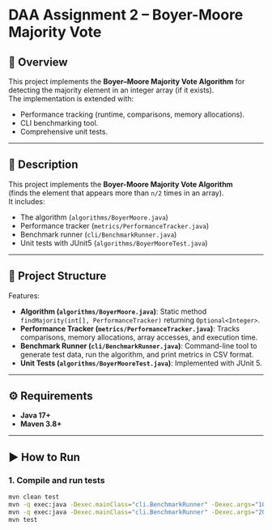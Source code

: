 # DAA Assignment 2 – Boyer-Moore Majority Vote

## 📌 Overview
This project implements the **Boyer–Moore Majority Vote Algorithm** for detecting the majority element in an integer array (if it exists).  
The implementation is extended with:
- Performance tracking (runtime, comparisons, memory allocations).
- CLI benchmarking tool.
- Comprehensive unit tests.

---

## 📌 Description
This project implements the **Boyer-Moore Majority Vote Algorithm**  
(finds the element that appears more than `n/2` times in an array).  
It includes:
- The algorithm (`algorithms/BoyerMoore.java`)
- Performance tracker (`metrics/PerformanceTracker.java`)
- Benchmark runner (`cli/BenchmarkRunner.java`)
- Unit tests with JUnit5 (`algorithms/BoyerMooreTest.java`)

---

## 📂 Project Structure


Features:
- **Algorithm (`algorithms/BoyerMoore.java`)**: Static method `findMajority(int[], PerformanceTracker)` returning `Optional<Integer>`.
- **Performance Tracker (`metrics/PerformanceTracker.java`)**: Tracks comparisons, memory allocations, array accesses, and execution time.
- **Benchmark Runner (`cli/BenchmarkRunner.java`)**: Command-line tool to generate test data, run the algorithm, and print metrics in CSV format.
- **Unit Tests (`algorithms/BoyerMooreTest.java`)**: Implemented with JUnit 5.

---

## ⚙️ Requirements
- **Java 17+**
- **Maven 3.8+**

---

## ▶️ How to Run

### 1. Compile and run tests
```bash
mvn clean test
mvn -q exec:java -Dexec.mainClass="cli.BenchmarkRunner" -Dexec.args="1000 3 random"
mvn -q exec:java -Dexec.mainClass="cli.BenchmarkRunner" -Dexec.args="20 2 random"
mvn test
